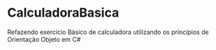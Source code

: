 # CalculadoraBasica
Refazendo exercício Básico de calculadora utilizando os princípios de Orientação Objeto em C#

